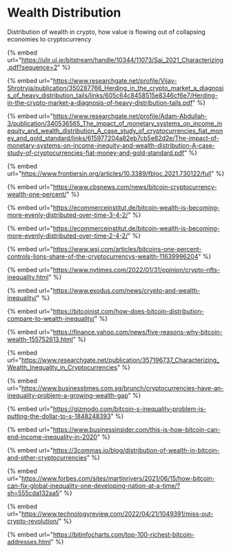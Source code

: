 # Wealth Distribution

Distribution of wealth in crypto, how value is flowing out of collapsing economies to cryptocurrency

{% embed url="https://ulir.ul.ie/bitstream/handle/10344/11073/Sai_2021_Characterizing.pdf?sequence=2" %}

{% embed url="https://www.researchgate.net/profile/Vijay-Shrotryia/publication/350287766_Herding_in_the_crypto_market_a_diagnosis_of_heavy_distribution_tails/links/605c64c8458515e8346cf6e7/Herding-in-the-crypto-market-a-diagnosis-of-heavy-distribution-tails.pdf" %}

{% embed url="https://www.researchgate.net/profile/Adam-Abdullah-3/publication/340536565_The_impact_of_monetary_systems_on_income_inequity_and_wealth_distribution_A_case_study_of_cryptocurrencies_fiat_money_and_gold_standard/links/615977204a82eb7cb5e82d2e/The-impact-of-monetary-systems-on-income-inequity-and-wealth-distribution-A-case-study-of-cryptocurrencies-fiat-money-and-gold-standard.pdf" %}

{% embed url="https://www.frontiersin.org/articles/10.3389/fbloc.2021.730122/full" %}

{% embed url="https://www.cbsnews.com/news/bitcoin-cryptocurrency-wealth-one-percent/" %}

{% embed url="https://ecommerceinstitut.de/bitcoin-wealth-is-becoming-more-evenly-distributed-over-time-3-4-2/" %}

{% embed url="https://ecommerceinstitut.de/bitcoin-wealth-is-becoming-more-evenly-distributed-over-time-2-4-2/" %}

{% embed url="https://www.wsj.com/articles/bitcoins-one-percent-controls-lions-share-of-the-cryptocurrencys-wealth-11639996204" %}

{% embed url="https://www.nytimes.com/2022/01/31/opinion/crypto-nfts-inequality.html" %}

{% embed url="https://www.exodus.com/news/crypto-and-wealth-inequality/" %}

{% embed url="https://bitcoinist.com/how-does-bitcoin-distribution-compare-to-wealth-inequality/" %}

{% embed url="https://finance.yahoo.com/news/five-reasons-why-bitcoin-wealth-155752613.html" %}

{% embed url="https://www.researchgate.net/publication/357196737_Characterizing_Wealth_Inequality_in_Cryptocurrencies" %}

{% embed url="https://www.businesstimes.com.sg/brunch/cryptocurrencies-have-an-inequality-problem-a-growing-wealth-gap" %}

{% embed url="https://gizmodo.com/bitcoin-s-inequality-problem-is-putting-the-dollar-to-s-1848248393" %}

{% embed url="https://www.businessinsider.com/this-is-how-bitcoin-can-end-income-inequality-in-2020" %}

{% embed url="https://3commas.io/blog/distribution-of-wealth-in-bitcoin-and-other-cryptocurrencies" %}

{% embed url="https://www.forbes.com/sites/martinrivers/2021/06/15/how-bitcoin-can-fix-global-inequality-one-developing-nation-at-a-time/?sh=555cda132aa5" %}

{% embed url="https://www.technologyreview.com/2022/04/21/1049391/miss-out-crypto-revolution/" %}

{% embed url="https://bitinfocharts.com/top-100-richest-bitcoin-addresses.html" %}

